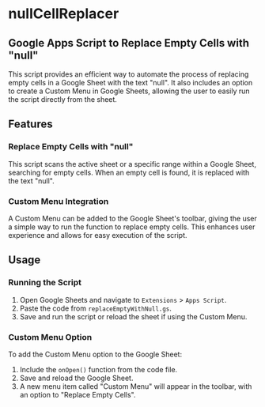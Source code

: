 # nullCellReplacer
## Google Apps Script to Replace Empty Cells with "null"

This script provides an efficient way to automate the process of replacing empty cells in a Google Sheet with the text "null". It also includes an option to create a Custom Menu in Google Sheets, allowing the user to easily run the script directly from the sheet.

## Features

### Replace Empty Cells with "null"

This script scans the active sheet or a specific range within a Google Sheet, searching for empty cells. When an empty cell is found, it is replaced with the text "null".

### Custom Menu Integration

A Custom Menu can be added to the Google Sheet's toolbar, giving the user a simple way to run the function to replace empty cells. This enhances user experience and allows for easy execution of the script.

## Usage

### Running the Script

1. Open Google Sheets and navigate to `Extensions` > `Apps Script`.
2. Paste the code from `replaceEmptyWithNull.gs`.
3. Save and run the script or reload the sheet if using the Custom Menu.

### Custom Menu Option

To add the Custom Menu option to the Google Sheet:

1. Include the `onOpen()` function from the code file.
2. Save and reload the Google Sheet.
3. A new menu item called "Custom Menu" will appear in the toolbar, with an option to "Replace Empty Cells".




